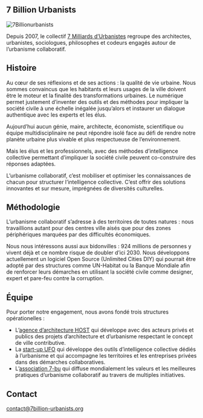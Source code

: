 <!--

---
title: 7 billion urbanists
description: le collectif 7 Milliards d’Urbanistes regroupe des architectes, urbanistes, sociologues, philosophes et codeurs engagés autour de l’urbanisme collaboratif.

---

-->

## 7 Billion Urbanists


![7Billionurbanists](http://democratieouverte.org/media/default/0001/01/06db9909d73f5a412651806c2623c85ce2cff22f.png)



Depuis 2007, le collectif [7 Milliards d’Urbanistes](http://www.7billion-urbanists.org) regroupe des architectes, urbanistes, sociologues, philosophes et codeurs engagés autour de l’urbanisme collaboratif.


## Histoire

Au cœur de ses réflexions et de ses actions : la qualité de vie urbaine. Nous sommes convaincus que les habitants et leurs usages de la ville doivent être le moteur et la finalité des transformations urbaines. Le numérique permet justement d’inventer des outils et des méthodes pour impliquer la société civile à une échelle inégalée jusqu’alors et instaurer un dialogue authentique avec les experts et les élus.

Aujourd’hui aucun génie, maire, architecte, économiste, scientifique ou équipe multidisciplinaire ne peut répondre isolé face au défi de rendre notre planète urbaine plus vivable et plus respectueuse de l’environnement.

Mais les élus et les professionnels, avec des méthodes d’intelligence collective permettant d’impliquer la société civile peuvent co-construire des réponses adaptées.

L’urbanisme collaboratif, c’est mobiliser et optimiser les connaissances de chacun pour structurer l’intelligence collective. C’est offrir des solutions innovantes et sur mesure, imprégnées de diversités culturelles.

## Méthodologie

L’urbanisme collaboratif s’adresse à des territoires de toutes natures : nous travaillions autant pour des centres ville aisés que pour des zones périphériques marquées par des difficultés économiques.

Nous nous intéressons aussi aux bidonvilles : 924 millions de personnes y vivent déjà et ce nombre risque de doubler d’ici 2030. Nous développons actuellement un logiciel Open Source (Unlimited Cities DIY) qui pourrait être adopté par des structures comme UN-Habitat ou la Banque Mondiale afin de renforcer leurs démarches en utilisant la société civile comme designer, expert et pare-feu contre la corruption.

## Équipe

Pour porter notre engagement, nous avons fondé trois structures opérationelles :
- L’[agence d’architecture HOST](http://www.host-architects.org) qui développe avec des acteurs privés et publics des projets d’architecture et d’urbanisme respectant le concept de ville contributive.
- La [start-up UFO](http://www.urbanfab.org/) qui développe des outils d’intelligence collective dédiés à l’urbanisme et qui accompagne les territoires et les entreprises privées dans des démarches collaboratives.
- L’[association 7-bu](http://www.7-bu.org/) qui diffuse mondialement les valeurs et les meilleures pratiques d’urbanisme collaboratif au travers de multiples initiatives.



## Contact

[contact@7billion-urbanists.org](mailto:contact@7billion-urbanists.org)

